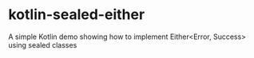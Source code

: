 # kotlin-sealed-either
A simple Kotlin demo showing how to implement Either&lt;Error, Success> using sealed classes
